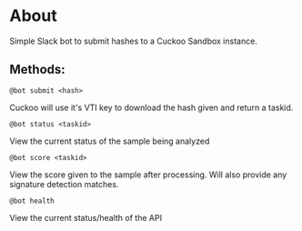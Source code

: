 # About
Simple Slack bot to submit hashes to a Cuckoo Sandbox instance.

## Methods:

```
@bot submit <hash>
```

Cuckoo will use it's VTI key to download the hash given and return a taskid.

```
@bot status <taskid>
```

View the current status of the sample being analyzed

```
@bot score <taskid>
```

View the score given to the sample after processing.  Will also provide any signature detection matches.

```
@bot health
```

View the current status/health of the API
